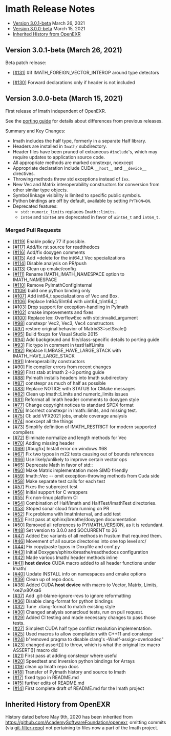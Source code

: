 # Imath Release Notes

* [Version 3.0.1-beta](#version-301-beta-march-26-2021) March 26, 2021
* [Version 3.0.0-beta](#version-300-beta-march-15-2021) March 15, 2021
* [Inherited History from OpenEXR](#inherited-history-from-openexr)

## Version 3.0.1-beta (March 26, 2021)

Beta patch release:

* \[[#131](https://github.com/AcademySoftwareFoundation/Imath/pull/131)\] #if IMATH_FOREIGN_VECTOR_INTEROP around type detectors

* \[[#130](https://github.com/AcademySoftwareFoundation/Imath/pull/130)\] Forward declarations only if header is not included

## Version 3.0.0-beta (March 15, 2021)

First release of Imath independent of OpenEXR.

See the [porting guide](docs/PortingGuide2-3.md) for details about
differences from previous releases.

Summary and Key Changes:

* Imath includes the half type, formerly in a separate Half library.
* Headers are installed in ``Imath/`` subdirectory.
* Header files have been pruned of extraneous ``#include``'s, which may
  require updates to application source code.
* All appropriate methods are marked constexpr, noexcept
* Appropriate declaration include CUDA ``__host__`` and ``__device__``
  directives.
* Throwing methods throw std exceptions instead of ``Iex``.
* New Vec and Matrix interoperability constructors for conversion from
  other similar type objects.
* Symbol linkage visibility is limited to specific public symbols.
* Python bindings are off by default, available by setting ``PYTHON=ON``.
* Deprecated features:
  - ``std::numeric_limits`` replaces ``Imath::limits``.
  - ``Int64`` and ``SInt64`` are deprecated in favor of ``uint64_t``
    and ``int64_t``.

### Merged Pull Requests

* \[[#119](https://github.com/AcademySoftwareFoundation/Imath/pull/119)\] Enable policy 77 if possible.
* \[[#117](https://github.com/AcademySoftwareFoundation/Imath/pull/117)\] Add/fix rst source for readthedocs
* \[[#116](https://github.com/AcademySoftwareFoundation/Imath/pull/116)\] Add/fix doxygen comments
* \[[#115](https://github.com/AcademySoftwareFoundation/Imath/pull/115)\] Add =delete for the int64_t Vec specializations
* \[[#114](https://github.com/AcademySoftwareFoundation/Imath/pull/114)\] Disable analysis on PR/push
* \[[#113](https://github.com/AcademySoftwareFoundation/Imath/pull/113)\] Clean up cmake/config
* \[[#111](https://github.com/AcademySoftwareFoundation/Imath/pull/111)\] Rename IMATH_IMATH_NAMESPACE option to IMATH_NAMESPACE
* \[[#110](https://github.com/AcademySoftwareFoundation/Imath/pull/110)\] Remove PyImathConfigInternal
* \[[#109](https://github.com/AcademySoftwareFoundation/Imath/pull/109)\] build one python binding only
* \[[#107](https://github.com/AcademySoftwareFoundation/Imath/pull/107)\] Add int64_t specializations of Vec and Box.
* \[[#106](https://github.com/AcademySoftwareFoundation/Imath/pull/106)\] Replace Int64/SInt64 with uint64_t/int64_t
* \[[#103](https://github.com/AcademySoftwareFoundation/Imath/pull/103)\] Drop support for exception-handling in PyImath
* \[[#102](https://github.com/AcademySoftwareFoundation/Imath/pull/102)\] cmake improvements and fixes
* \[[#100](https://github.com/AcademySoftwareFoundation/Imath/pull/100)\] Replace Iex::OverflowExc with std::invalid_argument
* \[[#98](https://github.com/AcademySoftwareFoundation/Imath/pull/98)\] constexpr Vec2, Vec3, Vec4 constructors
* \[[#97](https://github.com/AcademySoftwareFoundation/Imath/pull/97)\] restore original behavior of Matrix33<T>::setScale()
* \[[#95](https://github.com/AcademySoftwareFoundation/Imath/pull/95)\] Build fixups for Visual Studio 2015
* \[[#94](https://github.com/AcademySoftwareFoundation/Imath/pull/94)\] Add background and file/class-specific details to porting guide
* \[[#93](https://github.com/AcademySoftwareFoundation/Imath/pull/93)\] Fix typo in comment in testHalfLimits
* \[[#92](https://github.com/AcademySoftwareFoundation/Imath/pull/92)\] Replace ILMBASE_HAVE_LARGE_STACK with IMATH_HAVE_LARGE_STACK
* \[[#91](https://github.com/AcademySoftwareFoundation/Imath/pull/91)\] Interoperability constructors
* \[[#90](https://github.com/AcademySoftwareFoundation/Imath/pull/90)\] Fix compiler errors from recent changes
* \[[#89](https://github.com/AcademySoftwareFoundation/Imath/pull/89)\] First stab at Imath 2->3 porting guide
* \[[#88](https://github.com/AcademySoftwareFoundation/Imath/pull/88)\] PyImath installs headers into Imath subdirectory
* \[[#87](https://github.com/AcademySoftwareFoundation/Imath/pull/87)\] constexpr as much of half as possible
* \[[#83](https://github.com/AcademySoftwareFoundation/Imath/pull/83)\] Replace NOTICE with STATUS for CMake messages
* \[[#82](https://github.com/AcademySoftwareFoundation/Imath/pull/82)\] Clean up Imath::Limits and numeric_limits issues
* \[[#81](https://github.com/AcademySoftwareFoundation/Imath/pull/81)\] Reformat all Imath header comments to doxygen style
* \[[#77](https://github.com/AcademySoftwareFoundation/Imath/pull/77)\] Change copyright notices to standard SPDX format
* \[[#76](https://github.com/AcademySoftwareFoundation/Imath/pull/76)\] Incorrect constexpr in Imath::limits<half>, and missing test.
* \[[#75](https://github.com/AcademySoftwareFoundation/Imath/pull/75)\] CI: add VFX2021 jobs, enable coverage analysis
* \[[#74](https://github.com/AcademySoftwareFoundation/Imath/pull/74)\] noexcept all the things
* \[[#73](https://github.com/AcademySoftwareFoundation/Imath/pull/73)\] Simplify definition of IMATH_RESTRICT for modern supported compilers
* \[[#72](https://github.com/AcademySoftwareFoundation/Imath/pull/72)\] Eliminate normalize and length methods for Vec<inttype>
* \[[#70](https://github.com/AcademySoftwareFoundation/Imath/pull/70)\] Adding missing header
* \[[#69](https://github.com/AcademySoftwareFoundation/Imath/pull/69)\] [#bugfix] Install error on windows #68
* \[[#67](https://github.com/AcademySoftwareFoundation/Imath/pull/67)\] Fix two typos in m22 tests causing out of bounds references
* \[[#66](https://github.com/AcademySoftwareFoundation/Imath/pull/66)\] Use likely/unlikely to improve certain vector ops
* \[[#65](https://github.com/AcademySoftwareFoundation/Imath/pull/65)\] Deprecate Math<T> in favor of std::
* \[[#60](https://github.com/AcademySoftwareFoundation/Imath/pull/60)\] Make Matrix implementation more SIMD friendly
* \[[#59](https://github.com/AcademySoftwareFoundation/Imath/pull/59)\] Imath::Vec -- omit exception-throwing methods from Cuda side
* \[[#58](https://github.com/AcademySoftwareFoundation/Imath/pull/58)\] Make separate test calls for each test
* \[[#57](https://github.com/AcademySoftwareFoundation/Imath/pull/57)\] Fixes the subproject test
* \[[#56](https://github.com/AcademySoftwareFoundation/Imath/pull/56)\] Initial support for C wrappers
* \[[#55](https://github.com/AcademySoftwareFoundation/Imath/pull/55)\] Fix non-linux platform CI
* \[[#54](https://github.com/AcademySoftwareFoundation/Imath/pull/54)\] Combination of Half/Imath and HalfTest/ImathTest directories.
* \[[#53](https://github.com/AcademySoftwareFoundation/Imath/pull/53)\] Stoped sonar cloud from running on PR
* \[[#52](https://github.com/AcademySoftwareFoundation/Imath/pull/52)\] Fix problems with ImathInterval, and add test
* \[[#51](https://github.com/AcademySoftwareFoundation/Imath/pull/51)\] First pass at sphinx/breathe/doxygen documentation
* \[[#50](https://github.com/AcademySoftwareFoundation/Imath/pull/50)\] Removed all references to PYIMATH_VERSION, as it is redundant.
* \[[#48](https://github.com/AcademySoftwareFoundation/Imath/pull/48)\] Set version to 3.0.0 and SOCURRENT to 26
* \[[#47](https://github.com/AcademySoftwareFoundation/Imath/pull/47)\] Added Exc variants of all methods in frustum that required them.
* \[[#46](https://github.com/AcademySoftwareFoundation/Imath/pull/46)\] Movement of all source directories into one top level src/ 
* \[[#44](https://github.com/AcademySoftwareFoundation/Imath/pull/44)\] Fix copy/paste typos in Doxyfile and conf.py
* \[[#43](https://github.com/AcademySoftwareFoundation/Imath/pull/43)\] Initial Doxygen/sphinx/breathe/readthedocs configuration
* \[[#42](https://github.com/AcademySoftwareFoundation/Imath/pull/42)\] Made various Imath/ header methods inline
* \[[#41](https://github.com/AcademySoftwareFoundation/Imath/pull/41)\] __host__ __device__ CUDA macro added to all header functions under Imath/
* \[[#40](https://github.com/AcademySoftwareFoundation/Imath/pull/40)\] Update INSTALL info on namespaces and cmake options
* \[[#39](https://github.com/AcademySoftwareFoundation/Imath/pull/39)\] Clean up of repo docs.
* \[[#38](https://github.com/AcademySoftwareFoundation/Imath/pull/38)\] Added CUDA __host__ __device__ with macro to Vector, Matrix, Limits, \xe2\x80\xa6
* \[[#37](https://github.com/AcademySoftwareFoundation/Imath/pull/37)\] Add .git-blame-ignore-revs to ignore reformatting
* \[[#36](https://github.com/AcademySoftwareFoundation/Imath/pull/36)\] Disable clang-format for python bindings
* \[[#32](https://github.com/AcademySoftwareFoundation/Imath/pull/32)\] Tune .clang-format to match existing style
* \[[#30](https://github.com/AcademySoftwareFoundation/Imath/pull/30)\] Changed analysis sonarcloud tests, run on pull request.
* \[[#29](https://github.com/AcademySoftwareFoundation/Imath/pull/29)\] Added CI testing and made necessary changes to pass those tests.
* \[[#27](https://github.com/AcademySoftwareFoundation/Imath/pull/27)\] Simplest CUDA half type conflict resolution implementation.
* \[[#25](https://github.com/AcademySoftwareFoundation/Imath/pull/25)\] Used macros to allow compilation with C++11 and constexpr
* \[[#24](https://github.com/AcademySoftwareFoundation/Imath/pull/24)\] b"removed pragma to disable clang's -Wself-assign-overloaded"
* \[[#23](https://github.com/AcademySoftwareFoundation/Imath/pull/23)\] changed assert()\] to throw, which is what the original Iex macro ASSERT()\] macro did
* \[[#21](https://github.com/AcademySoftwareFoundation/Imath/pull/21)\] First pass at adding constexpr where useful
* \[[#20](https://github.com/AcademySoftwareFoundation/Imath/pull/20)\] Speedtest and Inversion python bindings for Arrays
* \[[#19](https://github.com/AcademySoftwareFoundation/Imath/pull/19)\] clean up Imath repo docs
* \[[#18](https://github.com/AcademySoftwareFoundation/Imath/pull/18)\] Transfer of PyImath history and source to Imath
* \[[#17](https://github.com/AcademySoftwareFoundation/Imath/pull/17)\] fixed typo in README.md
* \[[#15](https://github.com/AcademySoftwareFoundation/Imath/pull/15)\] further edits of README.md
* \[[#14](https://github.com/AcademySoftwareFoundation/Imath/pull/14)\] First complete draft of README.md for the Imath project

## Inherited History from OpenEXR

History dated before May 9th, 2020 has been inherited from
https://github.com/AcademySoftwareFoundation/openexr, omitting commits
(via [git-filter-repo](https://github.com/newren/git-filter-repo)) not
pertaining to files now a part of the Imath project.
